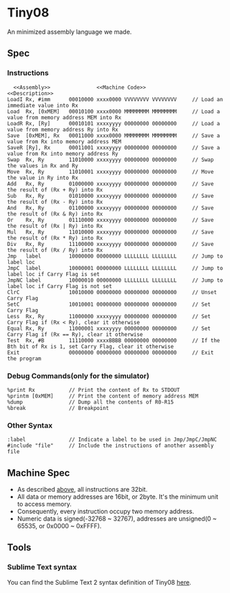 Tiny08
================

An minimized assembly language we made.

Spec
---------------

### Instructions

```
  <<Assembly>>		         <<Machine Code>>				        <<Description>>
LoadI Rx, #imm		00010000 xxxx0000 VVVVVVVV VVVVVVVV		// Load an immediate value into Rx
Load  Rx, [0xMEM]	00010100 xxxx0000 MMMMMMMM MMMMMMMM		// Load a value from memory address MEM into Rx
LoadR Rx, [Ry]    	00010101 xxxxyyyy 00000000 00000000		// Load a value from memory address Ry into Rx
Save  [0xMEM], Rx	00011000 xxxx0000 MMMMMMMM MMMMMMMM		// Save a value from Rx into memory address MEM
SaveR [Ry], Rx     	00011001 xxxxyyyy 00000000 00000000		// Save a value from Rx into memory address Ry
Swap  Rx, Ry		11010000 xxxxyyyy 00000000 00000000		// Swap the values in Rx and Ry
Move  Rx, Ry		11010001 xxxxyyyy 00000000 00000000		// Move the value in Ry into Rx
Add   Rx, Ry		01000000 xxxxyyyy 00000000 00000000		// Save the result of (Rx + Ry) into Rx
Sub   Rx, Ry		01010000 xxxxyyyy 00000000 00000000		// Save the result of (Rx - Ry) into Rx
And   Rx, Ry		01100000 xxxxyyyy 00000000 00000000		// Save the result of (Rx & Ry) into Rx
Or    Rx, Ry		01110000 xxxxyyyy 00000000 00000000		// Save the result of (Rx | Ry) into Rx
Mul   Rx, Ry		11010000 xxxxyyyy 00000000 00000000		// Save the result of (Rx * Ry) into Rx
Div   Rx, Ry		11100000 xxxxyyyy 00000000 00000000		// Save the result of (Rx / Ry) into Rx
Jmp   label			10000000 00000000 LLLLLLLL LLLLLLLL		// Jump to label loc
JmpC  label			10000001 00000000 LLLLLLLL LLLLLLLL		// Jump to label loc if Carry Flag is set
JmpNC label			10000010 00000000 LLLLLLLL LLLLLLLL		// Jump to label loc if Carry Flag is not set
ClrC				10010000 00000000 00000000 00000000		// Unset Carry Flag
SetC				10010001 00000000 00000000 00000000		// Set Carry Flag
Less  Rx, Ry		11000000 xxxxyyyy 00000000 00000000		// Set Carry Flag if (Rx < Ry), clear it otherwise
Equal Rx, Ry		11000001 xxxxyyyy 00000000 00000000		// Set Carry Flag if (Rx == Ry), clear it otherwise
Test  Rx, #B		11110000 xxxxBBBB 00000000 00000000		// If the Bth bit of Rx is 1, set Carry Flag, clear it otherwise
Exit  				00000000 00000000 00000000 00000000		// Exit the program

```

### Debug Commands(only for the simulator)


```
%print Rx			// Print the content of Rx to STDOUT
%printm [0xMEM]		// Print the content of memory address MEM
%dump				// Dump all the contents of R0-R15
%break				// Breakpoint
```

### Other Syntax


```
:label				// Indicate a label to be used in Jmp/JmpC/JmpNC
#include "file"		// Include the instructions of another assembly file
```

Machine Spec
---------------

* As described [above](#instructions), all instructions are 32bit.
* All data or memory addresses are 16bit, or 2byte. It's the minimum unit to access memory.
* Consequently, every instruction occupy two memory address.
* Numeric data is signed(-32768 ~ 32767), addresses are unsigned(0 ~ 65535, or 0x0000 ~ 0xFFFF).


Tools
---------------

### Sublime Text syntax

You can find the Sublime Text 2 syntax definition of Tiny08 [here](https://github.com/raincole/sublime-tiny08).
